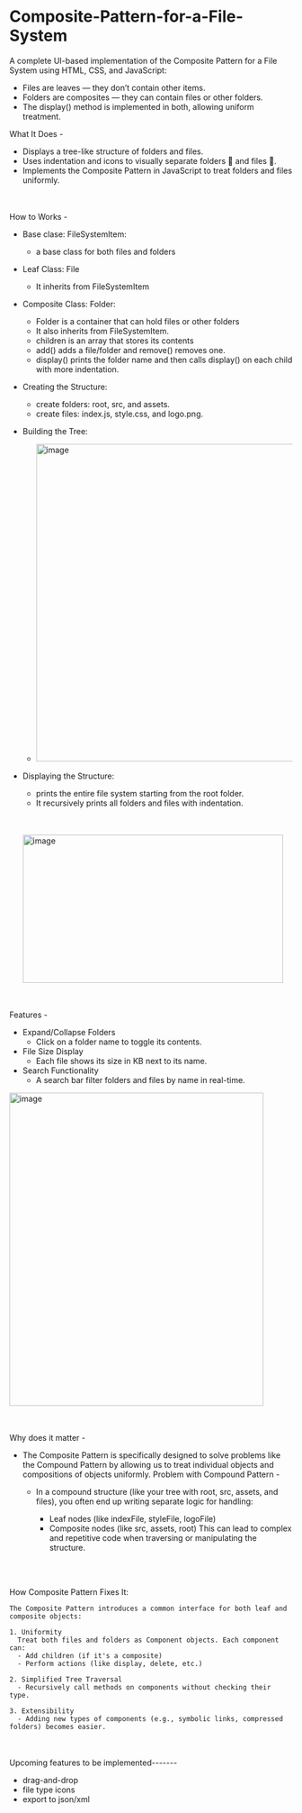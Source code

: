 # Composite-Pattern-for-a-File-System
A complete UI-based implementation of the Composite Pattern for a File System using HTML, CSS, and JavaScript:

  - Files are leaves — they don’t contain other items.
  - Folders are composites — they can contain files or other folders.
  - The display() method is implemented in both, allowing uniform treatment.


What It Does -

  - Displays a tree-like structure of folders and files.
  - Uses indentation and icons to visually separate folders 📁 and files 📄.
  - Implements the Composite Pattern in JavaScript to treat folders and files uniformly.

<br></br>
How to Works - 
  * Base clase: FileSystemItem:
      - a base class for both files and folders
  * Leaf Class: File
      - It inherits from FileSystemItem
  * Composite Class: Folder:
      - Folder is a container that can hold files or other folders
      - It also inherits from FileSystemItem.
      - children is an array that stores its contents
      - add() adds a file/folder and remove() removes one.
      - display() prints the folder name and then calls display() on each child with more indentation.
  * Creating the Structure:
      - create folders: root, src, and assets.
      - create files: index.js, style.css, and logo.png.
  * Building the Tree:

    
      - <img width="740" height="564" alt="image" src="https://github.com/user-attachments/assets/3ac8c671-95f3-40b3-9cdb-43ffab4e1195" />
  * Displaying the Structure:
      - prints the entire file system starting from the root folder.
      - It recursively prints all folders and files with indentation.



      <br></br>
      <img width="463" height="263" alt="image" src="https://github.com/user-attachments/assets/d0af5980-c049-4de5-8916-65a6834ebe04" />


<br></br>
Features - 
  - Expand/Collapse Folders
    - Click on a folder name to toggle its contents.
  - File Size Display
    - Each file shows its size in KB next to its name.
  - Search Functionality
    - A search bar filter folders and files by name in real-time.

<img width="452" height="556" alt="image" src="https://github.com/user-attachments/assets/8e44edd0-5d4b-459d-ac7c-1c38948352f3" />

<br></br>
Why does it matter -
  - The Composite Pattern is specifically designed to solve problems like the Compound Pattern by allowing us to treat individual objects and compositions of objects uniformly.
  Problem with Compound Pattern -
    - In a compound structure (like your tree with root, src, assets, and files), you often end up writing separate logic for handling:

      * Leaf nodes (like indexFile, styleFile, logoFile)
      * Composite nodes (like src, assets, root)
  This can lead to complex and repetitive code when traversing or manipulating the structure.

<br></br>

How Composite Pattern Fixes It:

    The Composite Pattern introduces a common interface for both leaf and composite objects:

    1. Uniformity
      Treat both files and folders as Component objects. Each component can:
      - Add children (if it's a composite)
      - Perform actions (like display, delete, etc.)
      
    2. Simplified Tree Traversal
      - Recursively call methods on components without checking their type.
    
    3. Extensibility
      - Adding new types of components (e.g., symbolic links, compressed folders) becomes easier.

<br></br>
Upcoming features to be implemented-------
  - drag-and-drop
  - file type icons
  - export to json/xml 

